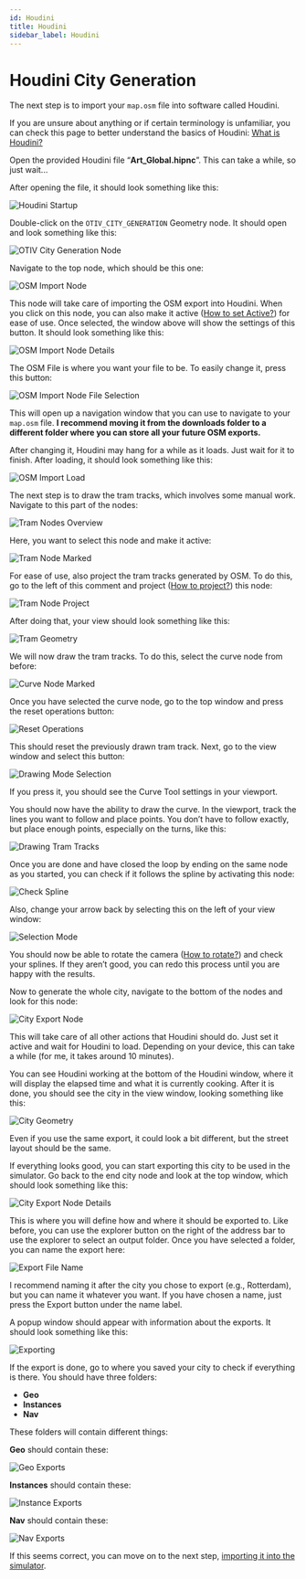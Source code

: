 ```yaml
---
id: Houdini
title: Houdini
sidebar_label: Houdini
---
```


# Houdini City Generation

The next step is to import your `map.osm` file into software called Houdini.

If you are unsure about anything or if certain terminology is unfamiliar, you can check this page to better understand the basics of Houdini: [What is Houdini?](https://otiv-jonas-samyn.github.io/otivSimulator/docs/CityGeneration/OSM)

Open the provided Houdini file “**Art_Global.hipnc**”. This can take a while, so just wait...

After opening the file, it should look something like this:

![Houdini Startup](../images/Houdini/houdini_startup.png)

Double-click on the `OTIV_CITY_GENERATION` Geometry node. It should open and look something like this:

![OTIV City Generation Node](../images/Houdini/otiv_city_generation_node.png)

Navigate to the top node, which should be this one:

![OSM Import Node](../images/Houdini/osm_import_node.png)

This node will take care of importing the OSM export into Houdini. When you click on this node, you can also make it active ([How to set Active?](https://otiv-jonas-samyn.github.io/otivSimulator/docs/CityGeneration/OSM)) for ease of use. Once selected, the window above will show the settings of this button. It should look something like this:

![OSM Import Node Details](../images/Houdini/osm_import_node_details.png)

The OSM File is where you want your file to be. To easily change it, press this button:

![OSM Import Node File Selection](../images/Houdini/osm_import_node_file_selection.png)

This will open up a navigation window that you can use to navigate to your `map.osm` file. **I recommend moving it from the downloads folder to a different folder where you can store all your future OSM exports.**

After changing it, Houdini may hang for a while as it loads. Just wait for it to finish. After loading, it should look something like this:

![OSM Import Load](../images/Houdini/osm_import_load.png)

The next step is to draw the tram tracks, which involves some manual work. Navigate to this part of the nodes:

![Tram Nodes Overview](../images/Houdini/osm_overview_tram_nodes.png)

Here, you want to select this node and make it active:

![Tram Node Marked](../images/Houdini/osm_tram_node_marked.png)

For ease of use, also project the tram tracks generated by OSM. To do this, go to the left of this comment and project ([How to project?](https://otiv-jonas-samyn.github.io/otivSimulator/docs/CityGeneration/OSM)) this node:

![Tram Node Project](../images/Houdini/osm_tram_node_project.png)

After doing that, your view should look something like this:

![Tram Geometry](../images/Houdini/osm_geometry_tram.png)

We will now draw the tram tracks. To do this, select the curve node from before:

![Curve Node Marked](../images/Houdini/osm_tram_node_marked.png)

Once you have selected the curve node, go to the top window and press the reset operations button:

![Reset Operations](../images/Houdini/osm_tram_node_reset_operations.png)

This should reset the previously drawn tram track. Next, go to the view window and select this button:

![Drawing Mode Selection](../images/Houdini/osm_geometry_drawing_mode_selection.png)

If you press it, you should see the Curve Tool settings in your viewport.

You should now have the ability to draw the curve. In the viewport, track the lines you want to follow and place points. You don’t have to follow exactly, but place enough points, especially on the turns, like this:

![Drawing Tram Tracks](../images/Houdini/osm_geometry_tram_drawing.png)

Once you are done and have closed the loop by ending on the same node as you started, you can check if it follows the spline by activating this node:

![Check Spline](../images/Houdini/osm_tram_node_checking.png)

Also, change your arrow back by selecting this on the left of your view window:

![Selection Mode](../images/Houdini/osm_geometry_selection_mode.png)

You should now be able to rotate the camera ([How to rotate?](https://otiv-jonas-samyn.github.io/otivSimulator/docs/CityGeneration/OSM)) and check your splines. If they aren’t good, you can redo this process until you are happy with the results.

Now to generate the whole city, navigate to the bottom of the nodes and look for this node:

![City Export Node](../images/Houdini/osm_hda_city_export_node.png)

This will take care of all other actions that Houdini should do. Just set it active and wait for Houdini to load. Depending on your device, this can take a while (for me, it takes around 10 minutes).

You can see Houdini working at the bottom of the Houdini window, where it will display the elapsed time and what it is currently cooking. After it is done, you should see the city in the view window, looking something like this:

![City Geometry](../images/Houdini/osm_geometry_city.png)

Even if you use the same export, it could look a bit different, but the street layout should be the same.

If everything looks good, you can start exporting this city to be used in the simulator. Go back to the end city node and look at the top window, which should look something like this:

![City Export Node Details](../images/Houdini/osm_hda_city_export_node_details.png)

This is where you will define how and where it should be exported to. Like before, you can use the explorer button on the right of the address bar to use the explorer to select an output folder. Once you have selected a folder, you can name the export here:

![Export File Name](../images/Houdini/osm_hda_city_export_node_file_name.png)

I recommend naming it after the city you chose to export (e.g., Rotterdam), but you can name it whatever you want. If you have chosen a name, just press the Export button under the name label.

A popup window should appear with information about the exports. It should look something like this:

![Exporting](../images/Houdini/osm_exporting.png)

If the export is done, go to where you saved your city to check if everything is there. You should have three folders:

- **Geo**
- **Instances**
- **Nav**

These folders will contain different things:

**Geo** should contain these:

![Geo Exports](../images/Houdini/osm_geo_exports.png)

**Instances** should contain these:

![Instance Exports](../images/Houdini/osm_instance_exports.png)

**Nav** should contain these:

![Nav Exports](../images/Houdini/osm_nav_exports.png)

If this seems correct, you can move on to the next step, [importing it into the simulator](./UnrealEngine.md).
